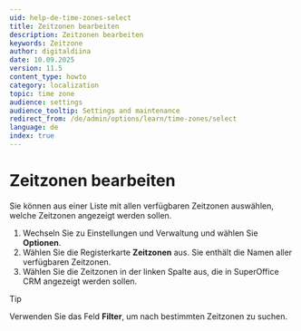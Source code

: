 ```yaml
---
uid: help-de-time-zones-select
title: Zeitzonen bearbeiten
description: Zeitzonen bearbeiten
keywords: Zeitzone
author: digitaldiina
date: 10.09.2025
version: 11.5
content_type: howto
category: localization
topic: time zone
audience: settings
audience_tooltip: Settings and maintenance
redirect_from: /de/admin/options/learn/time-zones/select
language: de
index: true
---
```


# Zeitzonen bearbeiten

Sie können aus einer Liste mit allen verfügbaren Zeitzonen auswählen, welche Zeitzonen angezeigt werden sollen.

1. Wechseln Sie zu Einstellungen und Verwaltung und wählen Sie <i class="ph ph-sliders-horizontal" aria-hidden="true"></i> **Optionen**.
2. Wählen Sie die Registerkarte **Zeitzonen** aus. Sie enthält die Namen aller verfügbaren Zeitzonen.
3. Wählen Sie die Zeitzonen in der linken Spalte aus, die in SuperOffice CRM angezeigt werden sollen.

> [!TIP]
> Verwenden Sie das Feld **Filter**, um nach bestimmten Zeitzonen zu suchen.
